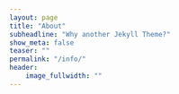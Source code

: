 ```yaml
---
layout: page
title: "About"
subheadline: "Why another Jekyll Theme?"
show_meta: false
teaser: ""
permalink: "/info/"
header:
    image_fullwidth: ""
---
```

